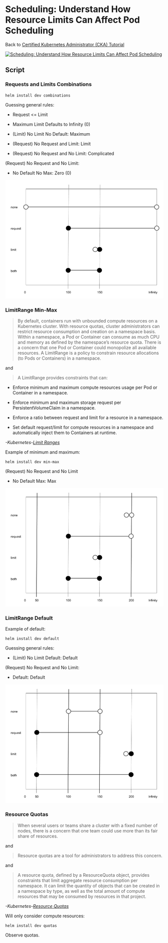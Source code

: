 # Scheduling: Understand How Resource Limits Can Affect Pod Scheduling

Back to [Certified Kubernetes Administrator (CKA) Tutorial](https://github.com/larkintuckerllc/k8s-cka-tutorial)

[![Scheduling: Understand How Resource Limits Can Affect Pod Scheduling](http://img.youtube.com/vi/ih9e757LaWw/0.jpg)](https://youtu.be/ih9e757LaWw)

## Script

### Requests and Limits Combinations

```plaintext
helm install dev combinations
```

Guessing general rules:

* Request <= Limit

* Maximum Limit Defaults to Infinity (0)

* (Limit) No Limit No Default: Maximum

* (Request) No Request and Limit: Limit

* (Request) No Request and No Limit: Complicated

(Request) No Request and No Limit:

* No Default No Max: Zero (0)

![combinations](combinations.png)

### LimitRange Min-Max

> By default, containers run with unbounded compute resources on a Kubernetes cluster. With resource quotas, cluster administrators can restrict resource consumption and creation on a namespace basis. Within a namespace, a Pod or Container can consume as much CPU and memory as defined by the namespace’s resource quota. There is a concern that one Pod or Container could monopolize all available resources. A LimitRange is a policy to constrain resource allocations (to Pods or Containers) in a namespace.

and

> A LimitRange provides constraints that can:

* Enforce minimum and maximum compute resources usage per Pod or Container in a namespace.

* Enforce minimum and maximum storage request per PersistentVolumeClaim in a namespace.

* Enforce a ratio between request and limit for a resource in a namespace.

* Set default request/limit for compute resources in a namespace and automatically inject them to Containers at runtime.

*-Kubernetes-[Limit Ranges](https://kubernetes.io/docs/concepts/policy/limit-range/)*

Example of minimum and maximum:

```plaintext
helm install dev min-max
```

(Request) No Request and No Limit

* No Default Max: Max

![min-max](min-max.png)

### LimitRange Default

Example of default:

```plaintext
helm install dev default
```

Guessing general rules:

* (Limit) No Limit Default: Default

(Request) No Request and No Limit:

* Default: Default

![default](default.png)

### Resource Quotas

> When several users or teams share a cluster with a fixed number of nodes, there is a concern that one team could use more than its fair share of resources.

and

> Resource quotas are a tool for administrators to address this concern.

and

> A resource quota, defined by a ResourceQuota object, provides constraints that limit aggregate resource consumption per namespace. It can limit the quantity of objects that can be created in a namespace by type, as well as the total amount of compute resources that may be consumed by resources in that project.

*-Kubernetes-[Resource Quotas](https://kubernetes.io/docs/concepts/policy/resource-quotas/)*

Will only consider compute resources:

```plaintext
helm install dev quotas
```

Observe quotas.
